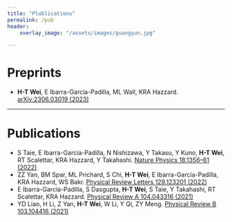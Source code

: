 ```yaml
---
title: "Plublications"
permalink: /pub
header:
    overlay_image: "/assets/images/guangyun.jpg"

---
```


# Preprints

- **H-T Wei**, E Ibarra-García-Padilla, ML Wall, KRA Hazzard. [arXiv:2306.03019 (2023)](https://arxiv.org/abs/2306.03019)

---

# Publications

- S Taie, E Ibarra-García-Padilla, N Nishizawa, Y Takasu, Y Kuno, **H-T Wei**, RT Scalettar, KRA Hazzard, Y Takahashi. [Nature Physics 18.1356–61 (2022)](https://www.nature.com/articles/s41567-022-01725-6)
- ZZ Yan, BM Spar, ML Prichard, S Chi, **H-T Wei**, E Ibarra-García-Padilla, KRA Hazzard, WS Bakr. [Physical Review Letters 129.123201 (2022)](https://journals.aps.org/prl/abstract/10.1103/PhysRevLett.129.123201)
- E Ibarra-García-Padilla, S Dasgupta, **H-T Wei**, S Taie, Y Takahashi, RT Scalettar, KRA Hazzard. [Physical Review A 104.043316 (2021)](https://journals.aps.org/pra/abstract/10.1103/PhysRevA.104.043316)
- YD Liao, H Li, Z Yan, **H-T Wei**, W Li, Y Qi, ZY Meng. [Physical Review B 103.104416 (2021)](https://journals.aps.org/prb/abstract/10.1103/PhysRevB.103.104416)
